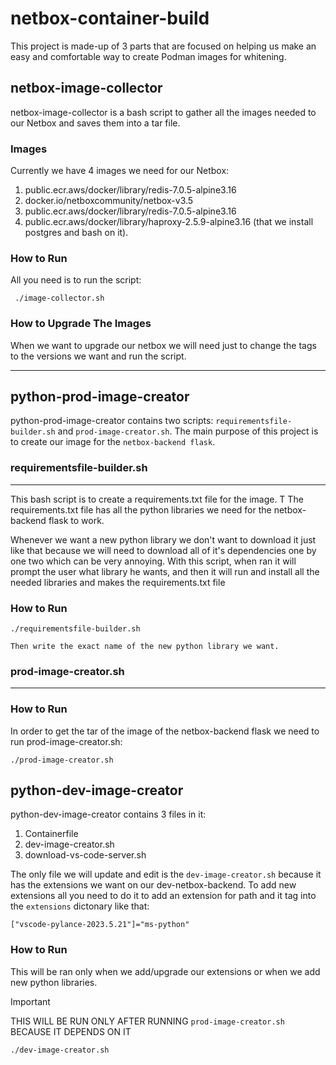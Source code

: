 # netbox-container-build
This project is made-up of 3 parts that are focused on helping us make an easy and comfortable way to create Podman images for whitening.




 ## netbox-image-collector

 netbox-image-collector is a bash script to gather all the images needed to our Netbox and saves them into a tar file.

### Images
Currently we have 4 images we need for our Netbox:
1. public.ecr.aws/docker/library/redis-7.0.5-alpine3.16
2. docker.io/netboxcommunity/netbox-v3.5
3. public.ecr.aws/docker/library/redis-7.0.5-alpine3.16
4. public.ecr.aws/docker/library/haproxy-2.5.9-alpine3.16 (that we install postgres and bash on it).


### How to Run


 All you need is to run the script:
```
 ./image-collector.sh
```

### How to Upgrade The Images

When we want to upgrade our netbox we will need just to change the tags to the versions we want and run the script.

------------------

## python-prod-image-creator
python-prod-image-creator contains two scripts: `requirementsfile-builder.sh` and `prod-image-creator.sh`.
The main purpose of this project is to create our image for the `netbox-backend flask`.

### requirementsfile-builder.sh
----

This bash script is to create a requirements.txt file for the image. T
The requirements.txt file has all the python libraries we need for the netbox-backend flask to work.

Whenever we want a new python library we don't want to download it just like that because we will need to download all of it's dependencies one by one two which can be very annoying.
With this script, when ran it will prompt the user what library he wants, and then it will run and install all the needed libraries and makes the requirements.txt file

### How to Run

```
./requirementsfile-builder.sh

Then write the exact name of the new python library we want.
```

### prod-image-creator.sh
----

### How to Run


In order to get the tar of the image of the netbox-backend flask we need to run prod-image-creator.sh:

```
./prod-image-creator.sh
```

## python-dev-image-creator

python-dev-image-creator contains 3 files in it:
1. Containerfile
2. dev-image-creator.sh
3. download-vs-code-server.sh

The only file we will update and edit is the `dev-image-creator.sh` because it has the extensions we want on our dev-netbox-backend.
To add new extensions all you need to do it to add an extension for path and it tag into the `extensions` dictonary like that:
```
["vscode-pylance-2023.5.21"]="ms-python"
```

### How to Run

This will be ran only when we add/upgrade our extensions or when we add new python libraries.

> [!IMPORTANT]
> THIS WILL BE RUN ONLY AFTER RUNNING `prod-image-creator.sh` BECAUSE IT DEPENDS ON IT

```
./dev-image-creator.sh
```





